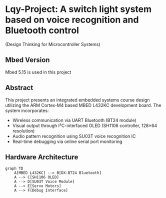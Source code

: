 # Lqy-Project: A switch light system based on voice recognition and Bluetooth control
(Design Thinking for Microcontroller Systems)
## Mbed Version
Mbed 5.15 is used in this project
## Abstract
This project presents an integrated embedded systems course design utilizing the ARM Cortex-M4 based MBED L432KC development board. The system incorporates:
- Wireless communication via UART Bluetooth (BT24 module)
- Visual output through I²C-interfaced OLED (SH1106 controller, 128×64 resolution)
- Audio pattern recognition using SU03T voice recognition IC
- Real-time debugging via online serial port monitoring

## Hardware Architecture
```mermaid
graph TD
    A[MBED L432KC] --> B[DX-BT24 Bluetooth]
    A --> C[SH1106 OLED]
    A --> D[SU03T Voice Module]
    A --> E[Servo Motors]
    A --> F[Debug Interface]

